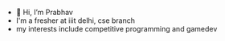 - 👋 Hi, I’m Prabhav
- I'm a fresher at iiit delhi, cse branch
- my interests include competitive programming and gamedev

<!---
Prabhavx/Prabhavx is a ✨ special ✨ repository because its `README.md` (this file) appears on your GitHub profile.
You can click the Preview link to take a look at your changes.
--->
